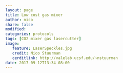 ```yaml
---
layout: page
title: Low cost gas mixer
author: nico
share: false
modified:
categories: protocols
tags: [CO2 mixer gas lasercutter]
image:
   feature: LaserSpeckles.jpg
   credit: Nico Stuurman
   cerditlink: http://valelab.ucsf.edu/~nstuurman
date: 2017-09-12T13:34-08:00
---
```


